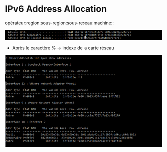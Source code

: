 # IPv6 Address Allocation

opérateur:region:sous-region:sous-reseau:machine::

![ipv6 screenshot 1](./ipv6-screen-1.png)

-   Après le caractère % → indexe de la carte réseau

![ipv6 screenshot 2](./ipv6-screen-2.png)
